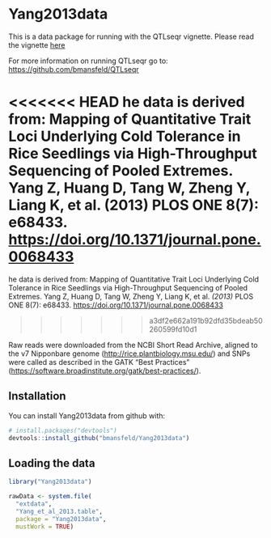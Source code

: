 
<!-- README.md is generated from README.Rmd. Please edit that file -->
Yang2013data
============

This is a data package for running with the QTLseqr vignette. Please read the vignette [here](https://drive.google.com/file/d/0B3wMyxzoUzkVOFFmN1VtZjdlV28/view?usp=sharing)

For more information on running QTLseqr go to: <https://github.com/bmansfeld/QTLseqr>

<<<<<<< HEAD
he data is derived from: Mapping of Quantitative Trait Loci Underlying Cold Tolerance in Rice Seedlings via High-Throughput Sequencing of Pooled Extremes. Yang Z, Huang D, Tang W, Zheng Y, Liang K, et al. (**2013**) PLOS ONE 8(7): e68433. <https://doi.org/10.1371/journal.pone.0068433>
=======
he data is derived from: Mapping of Quantitative Trait Loci Underlying Cold Tolerance in Rice Seedlings via High-Throughput Sequencing of Pooled Extremes. Yang Z, Huang D, Tang W, Zheng Y, Liang K, et al. *(2013)* PLOS ONE 8(7): e68433. <https://doi.org/10.1371/journal.pone.0068433>
>>>>>>> a3df2e662a191b92dfd35bdeab50260599fd10d1

Raw reads were downloaded from the NCBI Short Read Archive, aligned to the v7 Nipponbare genome (<http://rice.plantbiology.msu.edu/>) and SNPs were called as described in the GATK “Best Practices” (<https://software.broadinstitute.org/gatk/best-practices/>).

Installation
------------

You can install Yang2013data from github with:

``` r
# install.packages("devtools")
devtools::install_github("bmansfeld/Yang2013data")
```

Loading the data
----------------

``` r
library("Yang2013data")

rawData <- system.file(
  "extdata", 
  "Yang_et_al_2013.table",
  package = "Yang2013data",
  mustWork = TRUE)
```

